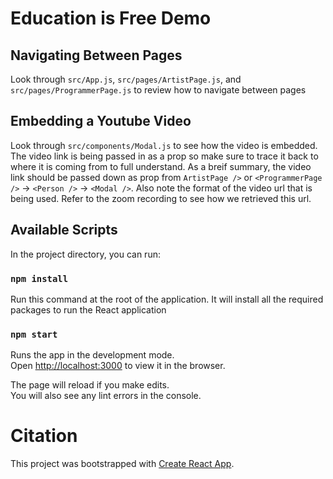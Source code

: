 # Education is Free Demo

## Navigating Between Pages

Look through `src/App.js`, `src/pages/ArtistPage.js`, and `src/pages/ProgrammerPage.js` to review how
to navigate between pages

## Embedding a Youtube Video

Look through `src/components/Modal.js` to see how the video is embedded. The video link is being
passed in as a prop so make sure to trace it back to where it is coming from to full understand. As
a breif summary, the video link should be passed down as prop from `ArtistPage />` or
`<ProgrammerPage />` -> `<Person />` -> `<Modal />`. Also note the format of the video url that is
being used. Refer to the zoom recording to see how we retrieved this url.

## Available Scripts

In the project directory, you can run:

### `npm install`

Run this command at the root of the application. It will install all the required packages to run
the React application

### `npm start`

Runs the app in the development mode.\
Open [http://localhost:3000](http://localhost:3000) to view it in the browser.

The page will reload if you make edits.\
You will also see any lint errors in the console.

# Citation

This project was bootstrapped with [Create React App](https://github.com/facebook/create-react-app).
